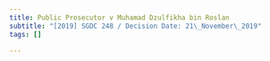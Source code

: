 ```yaml
---
title: Public Prosecutor v Muhamad Dzulfikha bin Roslan
subtitle: "[2019] SGDC 248 / Decision Date: 21\_November\_2019"
tags: []

---
```

